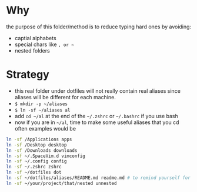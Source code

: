# Why
the purpose of this folder/method is to reduce typing hard ones by avoiding:
- captial alphabets
- special chars like `, or ~`
- nested folders

# Strategy
- this real folder under dotfiles will not really contain real aliases since aliases will be different for each machine.
- `$ mkdir -p ~/aliases`
- `$ ln -sf ~/aliases al`
- add `cd ~/al` at the end of the `~/.zshrc` or `~/.bashrc` if you use bash
- now if you are in `~/al`, time to make some useful aliases that you cd often examples would be

```bash
ln -sf /Applications apps
ln -sf /Desktop desktop
ln -sf /Downloads downloads
ln -sf ~/.SpaceVim.d vimconfig
ln -sf ~/.config config
ln -sf ~/.zshrc zshrc
ln -sf ~/dotfiles dot
ln -sf ~/dotfiles/aliases/README.md readme.md # to remind yourself for the purpose and edit this README.md anytime
ln -sf ~/your/project/that/nested unnested
```
